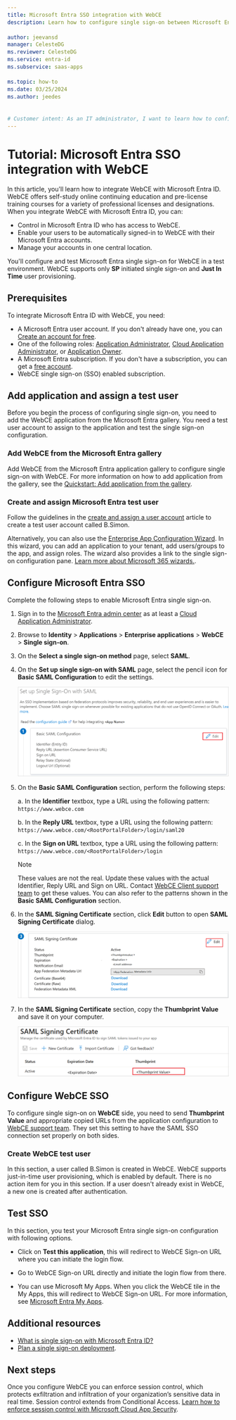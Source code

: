 ```yaml
---
title: Microsoft Entra SSO integration with WebCE
description: Learn how to configure single sign-on between Microsoft Entra ID and WebCE.

author: jeevansd
manager: CelesteDG
ms.reviewer: CelesteDG
ms.service: entra-id
ms.subservice: saas-apps

ms.topic: how-to
ms.date: 03/25/2024
ms.author: jeedes


# Customer intent: As an IT administrator, I want to learn how to configure single sign-on between Microsoft Entra ID and WebCE so that I can control who has access to WebCE, enable automatic sign-in with Microsoft Entra accounts, and manage my accounts in one central location.
---
```


# Tutorial: Microsoft Entra SSO integration with WebCE

In this article, you'll learn how to integrate WebCE with Microsoft Entra ID. WebCE offers self-study online continuing education and pre-license training courses for a variety of professional licenses and designations. When you integrate WebCE with Microsoft Entra ID, you can:

* Control in Microsoft Entra ID who has access to WebCE.
* Enable your users to be automatically signed-in to WebCE with their Microsoft Entra accounts.
* Manage your accounts in one central location.

You'll configure and test Microsoft Entra single sign-on for WebCE in a test environment. WebCE supports only **SP** initiated single sign-on and **Just In Time** user provisioning.

## Prerequisites

To integrate Microsoft Entra ID with WebCE, you need:

* A Microsoft Entra user account. If you don't already have one, you can [Create an account for free](https://azure.microsoft.com/free/?WT.mc_id=A261C142F).
* One of the following roles: [Application Administrator](/entra/identity/role-based-access-control/permissions-reference#application-administrator), [Cloud Application Administrator](/entra/identity/role-based-access-control/permissions-reference#cloud-application-administrator), or [Application Owner](/entra/fundamentals/users-default-permissions#owned-enterprise-applications).
* A Microsoft Entra subscription. If you don't have a subscription, you can get a [free account](https://azure.microsoft.com/free/).
* WebCE single sign-on (SSO) enabled subscription.

## Add application and assign a test user

Before you begin the process of configuring single sign-on, you need to add the WebCE application from the Microsoft Entra gallery. You need a test user account to assign to the application and test the single sign-on configuration.

<a name='add-webce-from-the-azure-ad-gallery'></a>

### Add WebCE from the Microsoft Entra gallery

Add WebCE from the Microsoft Entra application gallery to configure single sign-on with WebCE. For more information on how to add application from the gallery, see the [Quickstart: Add application from the gallery](~/identity/enterprise-apps/add-application-portal.md).

<a name='create-and-assign-azure-ad-test-user'></a>

### Create and assign Microsoft Entra test user

Follow the guidelines in the [create and assign a user account](~/identity/enterprise-apps/add-application-portal-assign-users.md) article to create a test user account called B.Simon.

Alternatively, you can also use the [Enterprise App Configuration Wizard](https://portal.office.com/AdminPortal/home?Q=Docs#/azureadappintegration). In this wizard, you can add an application to your tenant, add users/groups to the app, and assign roles. The wizard also provides a link to the single sign-on configuration pane. [Learn more about Microsoft 365 wizards.](/microsoft-365/admin/misc/azure-ad-setup-guides). 

<a name='configure-azure-ad-sso'></a>

## Configure Microsoft Entra SSO

Complete the following steps to enable Microsoft Entra single sign-on.

1. Sign in to the [Microsoft Entra admin center](https://entra.microsoft.com) as at least a [Cloud Application Administrator](~/identity/role-based-access-control/permissions-reference.md#cloud-application-administrator).
1. Browse to **Identity** > **Applications** > **Enterprise applications** > **WebCE** > **Single sign-on**.
1. On the **Select a single sign-on method** page, select **SAML**.
1. On the **Set up single sign-on with SAML** page, select the pencil icon for **Basic SAML Configuration** to edit the settings.

   ![Screenshot shows how to edit Basic SAML Configuration.](common/edit-urls.png "Basic Configuration")

1. On the **Basic SAML Configuration** section, perform the following steps:

    a. In the **Identifier** textbox, type a URL using the following pattern:
    `https://www.webce.com`

    b. In the **Reply URL** textbox, type a URL using the following pattern:
    `https://www.webce.com/<RootPortalFolder>/login/saml20`

    c. In the **Sign on URL** textbox, type a URL using the following pattern:
    `https://www.webce.com/<RootPortalFolder>/login`

    > [!Note]
    > These values are not the real. Update these values with the actual Identifier, Reply URL and Sign on URL. Contact [WebCE Client support team](mailto:CustomerService@WebCE.com) to get these values. You can also refer to the patterns shown in the **Basic SAML Configuration** section.

1. In the **SAML Signing Certificate** section, click **Edit** button to open **SAML Signing Certificate** dialog.

	![Screenshot shows how to edit SAML Signing Certificate.](common/edit-certificate.png "Certificate")

1. In the **SAML Signing Certificate** section, copy the **Thumbprint Value** and save it on your computer.

    ![Screenshot shows how to copy Thumbprint value.](common/copy-thumbprint.png "Thumbprint")

## Configure WebCE SSO

To configure single sign-on on **WebCE** side, you need to send **Thumbprint Value** and appropriate copied URLs from the application configuration to [WebCE support team](mailto:CustomerService@WebCE.com). They set this setting to have the SAML SSO connection set properly on both sides.

### Create WebCE test user

In this section, a user called B.Simon is created in WebCE. WebCE supports just-in-time user provisioning, which is enabled by default. There is no action item for you in this section. If a user doesn't already exist in WebCE, a new one is created after authentication.

## Test SSO 

In this section, you test your Microsoft Entra single sign-on configuration with following options. 

* Click on **Test this application**, this will redirect to WebCE Sign-on URL where you can initiate the login flow. 

* Go to WebCE Sign-on URL directly and initiate the login flow from there.

* You can use Microsoft My Apps. When you click the WebCE tile in the My Apps, this will redirect to WebCE Sign-on URL. For more information, see [Microsoft Entra My Apps](/azure/active-directory/manage-apps/end-user-experiences#azure-ad-my-apps).

## Additional resources

* [What is single sign-on with Microsoft Entra ID?](~/identity/enterprise-apps/what-is-single-sign-on.md)
* [Plan a single sign-on deployment](~/identity/enterprise-apps/plan-sso-deployment.md).

## Next steps

Once you configure WebCE you can enforce session control, which protects exfiltration and infiltration of your organization’s sensitive data in real time. Session control extends from Conditional Access. [Learn how to enforce session control with Microsoft Cloud App Security](/cloud-app-security/proxy-deployment-aad).
